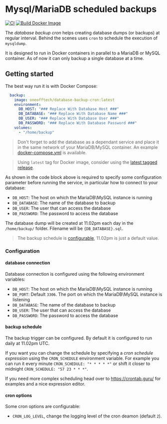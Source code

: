 # Mysql/MariaDB scheduled backups

[![CI](https://github.com/OneOffTech/database-backup-cron/actions/workflows/ci.yml/badge.svg)](https://github.com/OneOffTech/database-backup-cron/actions/workflows/ci.yml)
[![Build Docker Image](https://github.com/OneOffTech/database-backup-cron/actions/workflows/docker.yml/badge.svg)](https://github.com/OneOffTech/database-backup-cron/actions/workflows/docker.yml)

The _database backup cron_ helps creating database dumps (or backups) at regular interval.
Behind the scenes uses `cron` to schedule the execution of `mysqldump`.

It is designed to run in Docker containers in parallel to a MariaDB or MySQL container.
As of now it can only backup a single database at a time.

## Getting started

The best way run it is with Docker Compose:

```yaml
  backup:
    image: oneofftech/database-backup-cron:latest
    environment:
      DB_HOST: "### Replace With Database Host ###"
      DB_DATABASE: "### Replace With Database Name ###"
      DB_USER: "### Replace With Database User ###"
      DB_PASSWORD: "### Replace With Database Password ###"
    volumes: 
      - "/home/backup"
```

> Don't forget to add the database as a dependant service and place it in the 
same network of your MariaDB/MySQL container. An example 
[docker-compose.yml](./docker-compose.yml) is available.

> Using `latest` tag for Docker image, consider using the 
[latest tagged release](https://github.com/OneOffTech/database-backup-cron/releases).

As shown in the code block above is required to specify some configuration
parameter before running the service, in particular how to connect to your 
database:

- `DB_HOST`: The host on which the MariaDB\MySQL instance is running
- `DB_DATABASE`: The name of the database to backup
- `DB_USER`: The user that can access the database
- `DB_PASSWORD`: The password to access the database

The database dump will be created at 11.02pm each day 
in the `/home/backup/` folder. Filename will be `{DB_DATABASE}.sql`.

> The backup schedule is [configurable](#backup-schedule), 11.02pm is just a default value.

### Configuration

#### database connection

Database connection is configured using the following environment variables:

- `DB_HOST`: The host on which the MariaDB\MySQL instance is running
- `DB_PORT`: Default `3306`. The port on which the MariaDB\MySQL instance is listening
- `DB_DATABASE`: The name of the database to backup
- `DB_USER`: The user that can access the database
- `DB_PASSWORD`: The password to access the database

#### backup schedule

The backup trigger can be configured. By default it is configured to
run daily at 11.02pm UTC.

If you want you can change the schedule by specifying a 
_cron schedule expression_ using the `CRON_SCHEDULE`
environment variable. For example you can run it 
every minute `CRON_SCHEDULE: "* * * * *"` or shift it closer 
to midnight `CRON_SCHEDULE: "57 23 * * *"`.

If you need more complex scheduling head over to https://crontab.guru/
for examples and a nice expression editor.


#### cron options

Some cron options are configurable:

- `CRON_LOG_LEVEL`, change the logging level of the cron deamon (default `2`).

